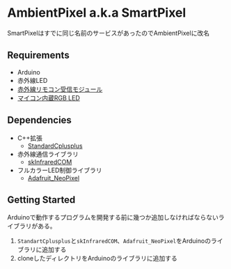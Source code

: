 # AmbientPixel a.k.a SmartPixel
SmartPixelはすでに同じ名前のサービスがあったのでAmbientPixelに改名

## Requirements

- Arduino
- 赤外線LED
- [赤外線リモコン受信モジュール](http://akizukidenshi.com/catalog/g/gI-00622/)
- [マイコン内蔵RGB LED](http://akizukidenshi.com/catalog/g/gM-08414/)

## Dependencies

- C++拡張
	- [StandardCplusplus](https://github.com/0x0c/StandardCplusplus)
- 赤外線通信ライブラリ
	- [skInfraredCOM](http://www.geocities.jp/zattouka/GarageHouse/micon/InfraredCOM/InfraredCOM.htm)
- フルカラーLED制御ライブラリ
	- [Adafruit_NeoPixel](https://github.com/adafruit/Adafruit_NeoPixel)
	
## Getting Started

Arduinoで動作するプログラムを開発する前に幾つか追加しなければならないライブラリがある。

1. `StandartCplusplus`と`skInfraredCOM`、`Adafruit_NeoPixel`をArduinoのライブラリに追加する
2. cloneしたディレクトリをArduinoのライブラリに追加する

